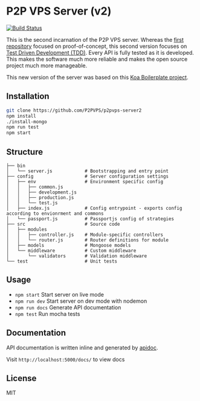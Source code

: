 # P2P VPS Server (v2)
[![Build Status](https://travis-ci.org/P2PVPS/p2pvps-server2.svg?branch=master)](https://travis-ci.org/P2PVPS/p2pvps-server2)

This is the second incarnation of the P2P VPS server. Whereas the
[first repository](https://github.com/P2PVPS/p2pvps-server) focused on proof-of-concept,
this second version focuses on
[Test Driven Development (TDD)](https://en.wikipedia.org/wiki/Test-driven_development).
Every API is fully
tested as it is developed. This makes the software much more reliable and makes
the open source project much more manageable.

This new version of the server was based on this
[Koa Boilerplate project](https://github.com/adrianObel/koa2-api-boilerplate).


## Installation
```bash
git clone https://github.com/P2PVPS/p2pvps-server2
npm install
./install-mongo
npm run test
npm start
```

## Structure
```
├── bin
│   └── server.js            # Bootstrapping and entry point
├── config                   # Server configuration settings
│   ├── env                  # Environment specific config
│   │   ├── common.js
│   │   ├── development.js
│   │   ├── production.js
│   │   └── test.js
│   ├── index.js             # Config entrypoint - exports config according to envionrment and commons
│   └── passport.js          # Passportjs config of strategies
├── src                      # Source code
│   ├── modules
│   │   ├── controller.js    # Module-specific controllers
│   │   └── router.js        # Router definitions for module
│   ├── models               # Mongoose models
│   └── middleware           # Custom middleware
│       └── validators       # Validation middleware
└── test                     # Unit tests
```

## Usage
* `npm start` Start server on live mode
* `npm run dev` Start server on dev mode with nodemon
* `npm run docs` Generate API documentation
* `npm test` Run mocha tests

## Documentation
API documentation is written inline and generated by [apidoc](http://apidocjs.com/).

Visit `http://localhost:5000/docs/` to view docs

## License
MIT
